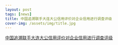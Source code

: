```yaml
---
layout: post
tags: [news]
title: 中国追溯联手大连大公信用评价对企业信用进行调查评级
cover-img: /assets/img/title.jpg
---
```


[中国追溯联手大连大公信用评价对企业信用进行调查评级](http://mp.weixin.qq.com/s?__biz=MjM5MzE1NjkxMg==&mid=402907446&idx=1&sn=7fa0306605edcc1277bcdab49c82c84b&scene=4#wechat_redirect)

